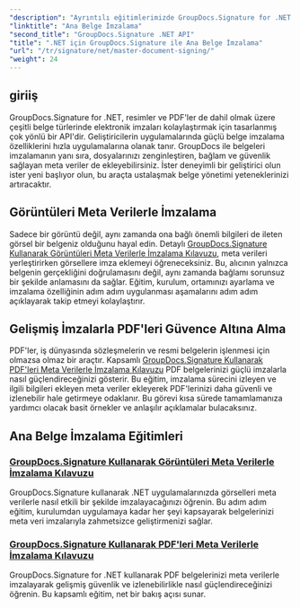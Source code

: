 ```yaml
---
"description": "Ayrıntılı eğitimlerimizde GroupDocs.Signature for .NET ile belge imzalamada ustalaşın. Resimleri ve PDF'leri meta verilerle zahmetsizce imzalayın."
"linktitle": "Ana Belge İmzalama"
"second_title": "GroupDocs.Signature .NET API"
"title": ".NET için GroupDocs.Signature ile Ana Belge İmzalama"
"url": "/tr/signature/net/master-document-signing/"
"weight": 24
---
```


## giriiş

GroupDocs.Signature for .NET, resimler ve PDF'ler de dahil olmak üzere çeşitli belge türlerinde elektronik imzaları kolaylaştırmak için tasarlanmış çok yönlü bir API'dir. Geliştiricilerin uygulamalarında güçlü belge imzalama özelliklerini hızla uygulamalarına olanak tanır. GroupDocs ile belgeleri imzalamanın yanı sıra, dosyalarınızı zenginleştiren, bağlam ve güvenlik sağlayan meta veriler de ekleyebilirsiniz. İster deneyimli bir geliştirici olun ister yeni başlıyor olun, bu araçta ustalaşmak belge yönetimi yeteneklerinizi artıracaktır.

## Görüntüleri Meta Verilerle İmzalama  
Sadece bir görüntü değil, aynı zamanda ona bağlı önemli bilgileri de ileten görsel bir belgeniz olduğunu hayal edin. Detaylı [GroupDocs.Signature Kullanarak Görüntüleri Meta Verilerle İmzalama Kılavuzu](./signing-images-with-metadata/), meta verileri yerleştirirken görsellere imza eklemeyi öğreneceksiniz. Bu, alıcının yalnızca belgenin gerçekliğini doğrulamasını değil, aynı zamanda bağlamı sorunsuz bir şekilde anlamasını da sağlar. Eğitim, kurulum, ortamınızı ayarlama ve imzalama özelliğinin adım adım uygulanması aşamalarını adım adım açıklayarak takip etmeyi kolaylaştırır.

## Gelişmiş İmzalarla PDF'leri Güvence Altına Alma  
PDF'ler, iş dünyasında sözleşmelerin ve resmi belgelerin işlenmesi için olmazsa olmaz bir araçtır. Kapsamlı [GroupDocs.Signature Kullanarak PDF'leri Meta Verilerle İmzalama Kılavuzu](./signing-pdf-with-metadata/) PDF belgelerinizi güçlü imzalarla nasıl güçlendireceğinizi gösterir. Bu eğitim, imzalama sürecini izleyen ve ilgili bilgileri ekleyen meta veriler ekleyerek PDF'lerinizi daha güvenli ve izlenebilir hale getirmeye odaklanır. Bu görevi kısa sürede tamamlamanıza yardımcı olacak basit örnekler ve anlaşılır açıklamalar bulacaksınız.

## Ana Belge İmzalama Eğitimleri
### [GroupDocs.Signature Kullanarak Görüntüleri Meta Verilerle İmzalama Kılavuzu](./signing-images-with-metadata/)
GroupDocs.Signature kullanarak .NET uygulamalarınızda görselleri meta verilerle nasıl etkili bir şekilde imzalayacağınızı öğrenin. Bu adım adım eğitim, kurulumdan uygulamaya kadar her şeyi kapsayarak belgelerinizi meta veri imzalarıyla zahmetsizce geliştirmenizi sağlar.
### [GroupDocs.Signature Kullanarak PDF'leri Meta Verilerle İmzalama Kılavuzu](./signing-pdf-with-metadata/)
GroupDocs.Signature for .NET kullanarak PDF belgelerinizi meta verilerle imzalayarak gelişmiş güvenlik ve izlenebilirlikle nasıl güçlendireceğinizi öğrenin. Bu kapsamlı eğitim, net bir bakış açısı sunar.